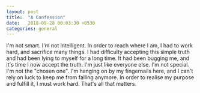 ```yaml
---
layout: post
title:  "A Confession"
date:   2018-09-28 00:03:30 +0530
categories: general
---
```


I'm not smart.
I'm not intelligent.
In order to reach where I am, I had to work hard, and sacrifice many things.
I had difficulty accepting this simple truth and had been lying to myself for a long time.
It had been bugging me, and it's time I now accept the truth.
I'm just like everyone else. I'm not special. I'm not the "chosen one". 
I'm hanging on by my fingernails here, and I can't rely on luck to keep me from falling anymore.
In order to realise my purpose and fulfill it, I must work hard.
That's all that matters.